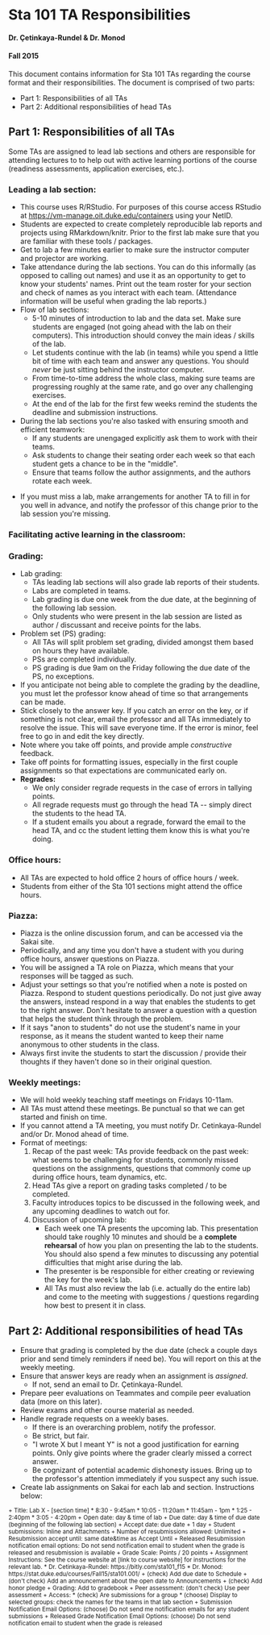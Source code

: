 Sta 101 TA Responsibilities
===========================

#### Dr. Çetinkaya-Rundel & Dr. Monod
#### Fall 2015

This document contains information for Sta 101 TAs regarding the course
format and their responsibilities. The document is comprised of two parts:

- Part 1: Responsibilities of all TAs
- Part 2: Additional responsibilities of head TAs

## Part 1: Responsibilities of all TAs

Some TAs are assigned to lead lab sections and others are responsible for 
attending lectures to to help out with active learning portions of the course 
(readiness assessments, application exercises, etc.).

### Leading a lab section:

- This course uses R/RStudio. For purposes of this course access RStudio at 
https://vm-manage.oit.duke.edu/containers using your NetID.
- Students are expected to create completely reproducible lab reports and 
projects using RMarkdown/knitr. Prior to the first lab make sure that you 
are familiar with these tools / packages.
- Get to lab a few minutes earlier to make sure the instructor computer and 
projector are working. 
- Take attendance during the lab sections. You can do this informally 
(as opposed to calling out names) and use it as an opportunity to get to 
know your students' names. Print out the team roster for your section and 
check of names as you interact with each team. (Attendance information will 
be useful when grading the lab reports.)
- Flow of lab sections: 
    + 5-10 minutes of introduction to lab and the data set. Make sure students 
    are engaged (not going ahead with the lab on their computers). This 
    introduction should convey the main ideas / skills of the lab.
    + Let students continue with the lab (in teams) while you spend a little bit 
    of time with each team and answer any questions. You should *never* be just 
    sitting behind the instructor computer.
    + From time-to-time address the whole class, making sure teams are progressing 
    roughly at the same rate, and go over any challenging exercises.
    + At the end of the lab for the first few weeks remind the students the 
    deadline and submission instructions.
- During the lab sections you're also tasked with ensuring smooth and efficient 
teamwork:
    - If any students are unengaged explicitly ask them to work with their teams.
    - Ask students to change their seating order each week so that each student 
    gets a chance to be in the "middle".
    - Ensure that teams follow the author assignments, and the authors rotate each week.
+ If you must miss a lab, make arrangements for another TA to fill in for you well 
in advance, and notify the professor of this change prior to the lab session 
you're missing.

### Facilitating active learning in the classroom:

### Grading:

- Lab grading:
    + TAs leading lab sections will also grade lab reports of their students.
    + Labs are completed in teams.
    + Lab grading is due one week from the due date, at the beginning of the
    following lab session.
    + Only students who were present in the lab session are listed as 
    author / discussant and receive points for the labs.
- Problem set (PS) grading:
    + All TAs will split problem set grading, divided amongst them based on
    hours they have available.
    + PSs are completed individually.
    + PS grading is due 9am on the Friday following the due date of the PS,
    no exceptions.
- If you anticipate not being able to complete the grading by the deadline, 
you must let the professor know ahead of time so that arrangements can be made.
- Stick closely to the answer key. If you catch an error on the key, or if 
something is not clear, email the professor and all TAs immediately to resolve 
the issue. This will save everyone time. If the error is minor, feel free to go 
in and edit the key directly.
- Note where you take off points, and provide ample *constructive* feedback.
- Take off points for formatting issues, especially in the first couple assignments
so that expectations are communicated early on.
- **Regrades:**
    + We only consider regrade requests in the case of errors in tallying points. 
    + All regrade requests must go through the head TA -- simply direct the students 
    to the head TA. 
    + If a student emails you about a regrade, forward the email to the head TA, 
    and cc the student letting them know this is what you're doing.

### Office hours:

- All TAs are expected to hold office 2 hours of office hours / week.
- Students from either of the Sta 101 sections might attend the office hours.

### Piazza:

- Piazza is the online discussion forum, and can be accessed via the Sakai site.
- Periodically, and any time you don't have a student with you during office
hours, answer questions on Piazza.
- You will be assigned a TA role on Piazza, which means that your responses will 
be tagged as such.
- Adjust your settings so that you're notified when a note is posted on Piazza.
Respond to student questions periodically. Do not just give away the answers, 
instead respond in a way that enables the students to get to the right answer. 
Don't hesitate to answer a question with a question that helps the student think 
through the problem. 
- If it says "anon to students" do not use the student's name in your response, 
as it means the student wanted to keep their name anonymous to other students 
in the class.
- Always first invite the students to start the discussion / provide their thoughts 
if they haven't done so in their original question.

### Weekly meetings:

- We will hold weekly teaching staff meetings on Fridays 10-11am.
- All TAs must attend these meetings. Be punctual so that we can get started
and finish on time.
- If you cannot attend a TA meeting, you must notify Dr. Cetinkaya-Rundel
and/or Dr. Monod ahead of time.
- Format of meetings:
    1. Recap of the past week: TAs provide feedback on the past week: what seems to 
    be challenging for students, commonly missed questions on the assignments, 
    questions that commonly come up during office hours, team dynamics, etc.
    2. Head TAs give a report on grading tasks completed / to be completed.
    2. Faculty introduces topics to be discussed in the following week, and 
    any upcoming deadlines to watch out for.
    3. Discussion of upcoming lab:
        + Each week one TA presents the upcoming lab. This presentation should take 
        roughly 10 minutes and should be a **complete rehearsal** of how you plan on 
        presenting the lab to the students. You should also spend a few minutes to 
        discussing any potential difficulties that might arise during the lab. 
        + The presenter is be responsible for either creating or reviewing the
        key for the week's lab.
        + All TAs must also review the lab (i.e. actually do the entire lab) and 
        come to the meeting with suggestions / questions regarding how best to 
        present it in class.


## Part 2: Additional responsibilities of head TAs

- Ensure that grading is completed by the due date (check a couple days prior 
and send timely reminders if need be). You will report on this at the weekly
meeting.
- Ensure that answer keys are ready when an assignment is *assigned*.
    + If not, send an email to Dr. Çetinkaya-Rundel.
- Prepare peer evaluations on Teammates and compile peer evaluation data 
(more on this later).
- Review exams and other course material as needed.
- Handle regrade requests on a weekly bases.
    + If there is an overarching problem, notify the professor.
    + Be strict, but fair.
    + "I wrote X but I meant Y" is not a good justification for earning
    points. Only give points where the grader clearly missed a correct 
    answer.
    + Be cognizant of potential academic dishonesty issues. Bring up to the
    professor's attention immediately if you suspect any such issue.
- Create lab assignments on Sakai for each lab and section. Instructions below:
<small>
    + Title: Lab X - [section time]
        * 8:30 - 9:45am
        * 10:05 - 11:20am
        * 11:45am - 1pm
        * 1:25 - 2:40pm
        * 3:05 - 4:20pm
    + Open date: day & time of lab
    + Due date: day & time of due date (beginning of the following lab section)
    + Accept date: due date + 1 day
    + Student submissions: Inline and Attachments
    + Number of resubmissions allowed: Unlimited
    + Resubmission accept until: same date&time as Accept Until
    + Released Resubmission notification email options: Do not send notification 
    email to student when the grade is released and resubmission is available
    + Grade Scale: Points / 20 points
    + Assignment Instructions: See the course website at [link to course website] 
    for instructions for the relevant lab.
        * Dr. Cetinkaya-Rundel: https://bitly.com/sta101_f15
        * Dr. Monod: https://stat.duke.edu/courses/Fall15/sta101.001/
    + (check) Add due date to Schedule
    + (don't check) Add an announcement about the open date to Announcements
    + (check) Add honor pledge
    + Grading: Add to gradebook
    + Peer assessment: (don't check) Use peer assessment
    + Access:
        * (check) Are submissions for a group
        * (choose) Display to selected groups: check the names for the teams in 
        that lab section
    + Submission Notification Email Options: (choose) Do not send me notification 
    emails for any student submissions
    + Released Grade Notification Email Options: (choose) Do not send notification 
    email to student when the grade is released 
</small>